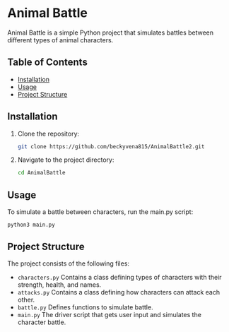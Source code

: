 # Animal Battle

Animal Battle is a simple Python project that simulates battles between different types of animal characters.

## Table of Contents

- [Installation](#installation)
- [Usage](#usage)
- [Project Structure](#project-structure)

## Installation

1. Clone the repository:

    ```bash
    git clone https://github.com/beckyvena815/AnimalBattle2.git
    ```
2. Navigate to the project directory:

    ```bash
    cd AnimalBattle
    ```
## Usage
To simulate a battle between characters, run the main.py script:

  ```
  python3 main.py
  ```

## Project Structure
The project consists of the following files:
- `characters.py` Contains a class defining types of characters with their strength, health, and names.
- `attacks.py` Contains a class defining how characters can attack each other.
- `battle.py` Defines functions to simulate battle.
- `main.py` The driver script that gets user input and simulates the character battle.
